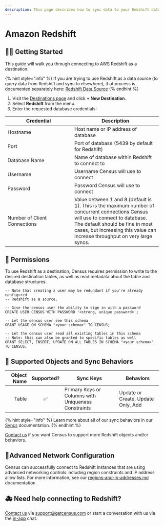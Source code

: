 ```yaml
---
description: This page describes how to sync data to your Redshift data warehouse.
---
```


# Amazon Redshift

## 🏃‍♀️ Getting Started

This guide will walk you through connecting to AWS Redshift as a destination.

{% hint style="info" %}
If you are trying to use Redshift as a data source (to query data from Redshift and sync to elsewhere), that process is documented separately here: [Redshift Data Source](../sources/redshift.md)
{% endhint %}

1. Visit the [Destinations page](https://app.getcensus.com/destinations) and click **+ New Destination**.
2. Select **Redshift** from the menu.
3. Enter the requested database credentials:

<table><thead><tr><th width="203">Credential</th><th>Description</th></tr></thead><tbody><tr><td>Hostname</td><td>Host name or IP address of database</td></tr><tr><td>Port</td><td>Port of database (5439 by default for Redshift)</td></tr><tr><td>Database Name</td><td>Name of database within Redshift to connect to</td></tr><tr><td>Username</td><td>Username Census will use to connect</td></tr><tr><td>Password</td><td>Password Census will use to connect</td></tr><tr><td>Number of Client Connections</td><td>Value between 1 and 8 (default is 1). This is the maximum number of concurrent connections Census will use to connect to database. The default should be fine in most cases, but increasing this value can increase throughput on very large syncs.</td></tr></tbody></table>

## 🔑 Permissions

To use Redshift as a destination, Census requires permission to write to the desired destination tables, as well as read metadata about the table and database structures.

```
-- Note that creating a user may be redundant if you're already configured
-- Redshift as a source.

-- Give the census user the ability to sign in with a password
CREATE USER CENSUS WITH PASSWORD '<strong, unique password>';

-- Let the census user see this schema
GRANT USAGE ON SCHEMA "<your schema>" TO CENSUS;

-- Let the census user read all existing tables in this schema
-- Note: this can also be granted to specific tables as well
GRANT SELECT, INSERT, UPDATE ON ALL TABLES IN SCHEMA "<your schema>" TO CENSUS;
```

## 🔀 Supported Objects and Sync Behaviors <a href="#supported-objects-and-sync-behaviors" id="supported-objects-and-sync-behaviors"></a>

| **Object Name** | **Supported?** | **Sync Keys**                                       | **Behaviors**                      |
| --------------: | :------------: | --------------------------------------------------- | ---------------------------------- |
|           Table |        ✅       | Primary Keys or Columns with Uniqueness Constraints | Update or Create, Update Only, Add |

{% hint style="info" %}
Learn more about all of our sync behaviors in our [Syncs](broken-reference) documentation.
{% endhint %}

[Contact us](mailto:support@getcensus.com) if you want Census to support more Redshift objects and/or behaviors.

## 🚦Advanced Network Configuration

Census can successfully connect to Redshift instances that are using advanced networking controls including region constraints and IP address allow lists. For more information, see our [regions-and-ip-addresses.md](../basics/security-and-privacy/regions-and-ip-addresses.md "mention") documentation.

## 🚑 Need help connecting to Redshift?

[Contact us](mailto:support@getcensus.com) via support@getcensus.com or start a conversation with us via the [in-app](https://app.getcensus.com) chat.
